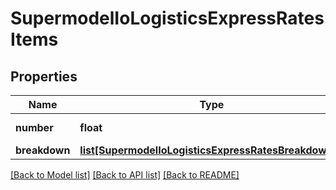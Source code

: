 # SupermodelIoLogisticsExpressRatesItems

## Properties
Name | Type | Description | Notes
------------ | ------------- | ------------- | -------------
**number** | **float** | Item line number | 
**breakdown** | [**list[SupermodelIoLogisticsExpressRatesBreakdown1]**](SupermodelIoLogisticsExpressRatesBreakdown1.md) |  | [optional] 

[[Back to Model list]](../README.md#documentation-for-models) [[Back to API list]](../README.md#documentation-for-api-endpoints) [[Back to README]](../README.md)

